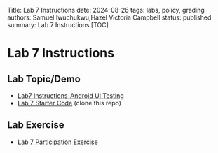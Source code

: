 Title: Lab 7 Instructions
date: 2024-08-26
tags: labs, policy, grading
authors: Samuel Iwuchukwu,Hazel Victoria Campbell
status: published
summary: Lab 7 Instructions
[TOC]

# Lab 7 Instructions

## **Lab Topic/Demo**

- [Lab7 Instructions-Android UI Testing]({attach}slides/L7IntentTesting.pdf)
- [Lab 7 Starter Code](https://github.com/iAniket23/Android-UI-testing) (clone this repo)

## **Lab Exercise**

- [Lab 7 Participation Exercise]({filename}lab7_part.md)
